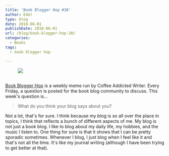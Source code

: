```yaml
---
title: 'Book Blogger Hop #38'
author: Edel
type: blog
date: 2018-06-01
publishDate: 2018-06-01
url: /blog/book-blogger-hop-38/
categories:
  - Books
tags:
  - book blogger hop

---
```

<figure><a rel="_nofollow" href="http://www.coffeeaddictedwriter.com/p/blog-page.html"><img src="https://i1.wp.com/3.bp.blogspot.com/-2bKizvp-A9w/WEjGAM4OjJI/AAAAAAAAV50/nU3xHQNtvSQQ8dRsB8OueG061E99KPrYACLcB/s1600/Book%2BBlogger%2BHop%2B%2528Final%2529.png?w=663&#038;ssl=1" data-recalc-dims="1" /></a></figure> 

<a rel="_nofollow" href="http://www.coffeeaddictedwriter.com/p/blog-page.html"></a>

<a rel="_nofollow" href="http://www.coffeeaddictedwriter.com/p/blog-page.html"><br /> </a><a rel="_nofollow" href="http://www.coffeeaddictedwriter.com/p/blog-page.html">Book Blogger Hop</a> is a weekly meme run by Coffee Addicted Writer. Every Friday, a question is posted for the book blog community to discuss. This week's question is&#8230;

> What do you think your blog says about you?

Not a lot, that's for sure. I think because my blog is so all over the place in topics, I think that reflects a bunch of different aspects of me. My blog is not just a book blog. I like to blog about my daily life, my hobbies, and the music I listen to. One thing for sure is that it shows that I can be pretty sporadic sometimes. Whenever I blog, I just blog when I feel like it and that's not all the time. It's like my journal writing (although I have been trying to get better at that).
